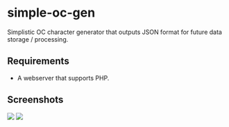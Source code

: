# simple-oc-gen
 Simplistic OC character generator that outputs JSON format for future data storage / processing.

## Requirements

- A webserver that supports PHP.

## Screenshots

![](https://i.imgur.com/Lp5Irwr.png)
![](https://i.imgur.com/7LCeYoL.png)
